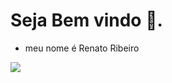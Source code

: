 # Seja Bem vindo 🫶.

- meu nome é Renato Ribeiro 


![](https://tenor.com/pt-BR/view/frozen-freezing-cold-shivering-glace-gif-4206910866563313498)
